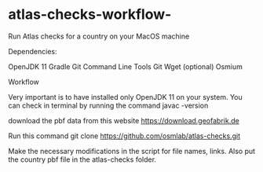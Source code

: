 # atlas-checks-workflow-
Run Atlas checks for a country on your MacOS machine 

Dependencies:

OpenJDK 11
Gradle
Git Command Line Tools
Git
Wget (optional)
Osmium



Workflow



Very important is to have installed only OpenJDK 11 on your system. You can check in terminal by running the command javac -version

download the pbf data from this website https://download.geofabrik.de

Run this command git clone https://github.com/osmlab/atlas-checks.git

Make the necessary modifications in the script for file names, links.
Also put the country pbf file in the atlas-checks folder.

